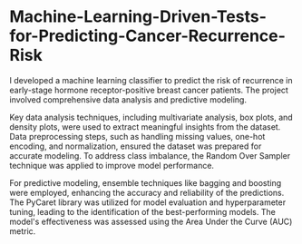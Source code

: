 # Machine-Learning-Driven-Tests-for-Predicting-Cancer-Recurrence-Risk

I developed a machine learning classifier to predict the risk of recurrence in early-stage hormone receptor-positive breast cancer patients. The project involved comprehensive data analysis and predictive modeling.

Key data analysis techniques, including multivariate analysis, box plots, and density plots, were used to extract meaningful insights from the dataset. Data preprocessing steps, such as handling missing values, one-hot encoding, and normalization, ensured the dataset was prepared for accurate modeling. To address class imbalance, the Random Over Sampler technique was applied to improve model performance.

For predictive modeling, ensemble techniques like bagging and boosting were employed, enhancing the accuracy and reliability of the predictions. The PyCaret library was utilized for model evaluation and hyperparameter tuning, leading to the identification of the best-performing models. The model's effectiveness was assessed using the Area Under the Curve (AUC) metric.


